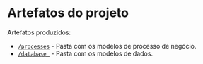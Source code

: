 # Artefatos do projeto

Artefatos produzidos:


* [`/processes`](processes/README.md) - Pasta com os modelos de processo de negócio.
* [`/database `](database/README.md) - Pasta com os modelos de dados.

